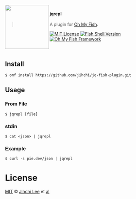 <img src="https://cdn.rawgit.com/oh-my-fish/oh-my-fish/e4f1c2e0219a17e2c748b824004c8d0b38055c16/docs/logo.svg" align="left" width="144px" height="144px"/>

#### jqrepl
> A plugin for [Oh My Fish][omf-link].

[![MIT License](https://img.shields.io/badge/license-MIT-007EC7.svg?style=flat-square)](/LICENSE)
[![Fish Shell Version](https://img.shields.io/badge/fish-v3.0.0-007EC7.svg?style=flat-square)](https://fishshell.com)
[![Oh My Fish Framework](https://img.shields.io/badge/Oh%20My%20Fish-Framework-007EC7.svg?style=flat-square)](https://www.github.com/oh-my-fish/oh-my-fish)

<br/>


## Install

```fish
$ omf install https://github.com/jihchi/jq-fish-plugin.git
```


## Usage

### From File
```fish
$ jqrepl [file]
```

### stdin

```fish
$ cat <json> | jqrepl
```

### Example

```fish
$ curl -s pie.dev/json | jqrepl
```

# License

[MIT][mit] © [Jihchi Lee][author] et [al][contributors]


[mit]:            https://opensource.org/licenses/MIT
[author]:         https://github.com/jihchi
[contributors]:   https://github.com/jihchi/jq-fish-plugin/graphs/contributors
[omf-link]:       https://www.github.com/oh-my-fish/oh-my-fish

[license-badge]:  https://img.shields.io/badge/license-MIT-007EC7.svg?style=flat-square
